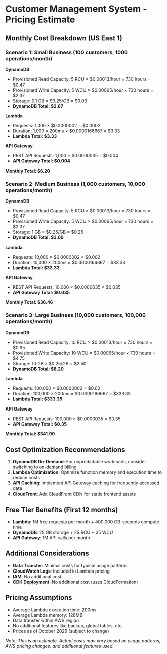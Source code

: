 # Customer Management System - Pricing Estimate

## Monthly Cost Breakdown (US East 1)

### Scenario 1: Small Business (100 customers, 1000 operations/month)

**DynamoDB**
- Provisioned Read Capacity: 5 RCU × $0.00013/hour × 730 hours = $0.47
- Provisioned Write Capacity: 5 WCU × $0.00065/hour × 730 hours = $2.37
- Storage: 0.1 GB × $0.25/GB = $0.03
- **DynamoDB Total: $2.87**

**Lambda**
- Requests: 1,000 × $0.0000002 = $0.0002
- Duration: 1,000 × 200ms × $0.0000166667 = $3.33
- **Lambda Total: $3.33**

**API Gateway**
- REST API Requests: 1,000 × $0.0000035 = $0.004
- **API Gateway Total: $0.004**

**Monthly Total: $6.20**

### Scenario 2: Medium Business (1,000 customers, 10,000 operations/month)

**DynamoDB**
- Provisioned Read Capacity: 5 RCU × $0.00013/hour × 730 hours = $0.47
- Provisioned Write Capacity: 5 WCU × $0.00065/hour × 730 hours = $2.37
- Storage: 1 GB × $0.25/GB = $0.25
- **DynamoDB Total: $3.09**

**Lambda**
- Requests: 10,000 × $0.0000002 = $0.002
- Duration: 10,000 × 200ms × $0.0000166667 = $33.33
- **Lambda Total: $33.33**

**API Gateway**
- REST API Requests: 10,000 × $0.0000035 = $0.035
- **API Gateway Total: $0.035**

**Monthly Total: $36.46**

### Scenario 3: Large Business (10,000 customers, 100,000 operations/month)

**DynamoDB**
- Provisioned Read Capacity: 10 RCU × $0.00013/hour × 730 hours = $0.95
- Provisioned Write Capacity: 10 WCU × $0.00065/hour × 730 hours = $4.75
- Storage: 10 GB × $0.25/GB = $2.50
- **DynamoDB Total: $8.20**

**Lambda**
- Requests: 100,000 × $0.0000002 = $0.02
- Duration: 100,000 × 200ms × $0.0000166667 = $333.33
- **Lambda Total: $333.35**

**API Gateway**
- REST API Requests: 100,000 × $0.0000035 = $0.35
- **API Gateway Total: $0.35**

**Monthly Total: $341.90**

## Cost Optimization Recommendations

1. **DynamoDB On-Demand**: For unpredictable workloads, consider switching to on-demand billing
2. **Lambda Optimization**: Optimize function memory and execution time to reduce costs
3. **API Caching**: Implement API Gateway caching for frequently accessed data
4. **CloudFront**: Add CloudFront CDN for static frontend assets

## Free Tier Benefits (First 12 months)

- **Lambda**: 1M free requests per month + 400,000 GB-seconds compute time
- **DynamoDB**: 25 GB storage + 25 RCU + 25 WCU
- **API Gateway**: 1M API calls per month

## Additional Considerations

- **Data Transfer**: Minimal costs for typical usage patterns
- **CloudWatch Logs**: Included in Lambda pricing
- **IAM**: No additional cost
- **CDK Deployment**: No additional cost (uses CloudFormation)

## Pricing Assumptions

- Average Lambda execution time: 200ms
- Average Lambda memory: 128MB
- Data transfer within AWS region
- No additional features like backup, global tables, etc.
- Prices as of October 2025 (subject to change)

*Note: This is an estimate. Actual costs may vary based on usage patterns, AWS pricing changes, and additional features used.*
